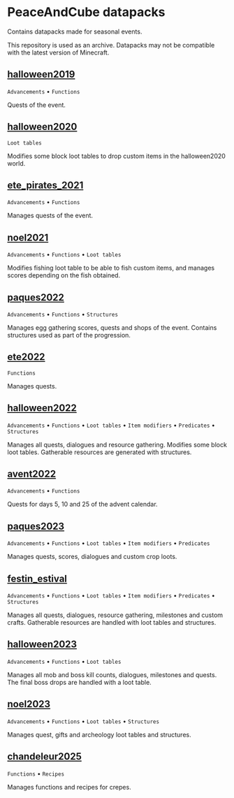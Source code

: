 # PeaceAndCube datapacks
Contains datapacks made for seasonal events.

This repository is used as an archive. Datapacks may not be compatible with the latest version of Minecraft.

## [halloween2019](./halloween2019)
`Advancements` • `Functions`

Quests of the event.

## [halloween2020](./halloween2020)
`Loot tables`

Modifies some block loot tables to drop custom items in the halloween2020 world.

## [ete_pirates_2021](./ete_pirates_2021)
`Advancements` • `Functions`

Manages quests of the event.

## [noel2021](./noel2021)
`Advancements` • `Functions` • `Loot tables`

Modifies fishing loot table to be able to fish custom items, and manages scores depending on the fish obtained.

## [paques2022](./paques2022)
`Advancements` • `Functions` • `Structures`

Manages egg gathering scores, quests and shops of the event. Contains structures used as part of the progression.

## [ete2022](./ete2022)
`Functions`

Manages quests.

## [halloween2022](./halloween2022)
`Advancements` • `Functions` • `Loot tables` • `Item modifiers` • `Predicates` • `Structures`

Manages all quests, dialogues and resource gathering. Modifies some block loot tables. Gatherable resources are generated with structures.

## [avent2022](./avent2022)
`Advancements` • `Functions`

Quests for days 5, 10 and 25 of the advent calendar.

## [paques2023](./paques2023)
`Advancements` • `Functions` • `Loot tables` • `Item modifiers` • `Predicates`

Manages quests, scores, dialogues and custom crop loots.

## [festin_estival](./festin_estival)
`Advancements` • `Functions` • `Loot tables` • `Item modifiers` • `Predicates` • `Structures`

Manages all quests, dialogues, resource gathering, milestones and custom crafts. Gatherable resources are handled with loot tables and structures.

## [halloween2023](./halloween2023)
`Advancements` • `Functions` • `Loot tables`

Manages all mob and boss kill counts, dialogues, milestones and quests. The final boss drops are handled with a loot table.

## [noel2023](./noel2023)
`Advancements` • `Functions` • `Loot tables` • `Structures`

Manages quest, gifts and archeology loot tables and structures.

## [chandeleur2025](./chandeleur2025)
`Functions` • `Recipes`

Manages functions and recipes for crepes.

